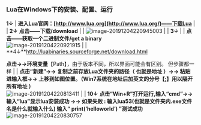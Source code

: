 ### Lua在Windows下的安装、配置、运行

 **1↓** 
| **进入Lua官网：[http://www.lua.org](http://www.lua.org/)——下载Lua** |
| **2↓**  **点击——下载/download**                                      |
| ![image-20191204220945003](D:\Topora_pic\image-20191204220945003.png) |
| **3↓**                                                       |
| **点击——获取一个二进制文件/get a binary**<br />![image-20191204220921915](D:\Topora_pic\image-20191204220921915.png) |
| **4↓**http://luabinaries.sourceforge.net/download.html    

 **点击→→环境变量**【Path】，由于版本不同，所以界面可能会有区别。  但步骤都一样 |
| **点击“新建”→→  复制之前存放Lua文件夹的路径（ 也就是地址 ）→→  粘贴进输入框→→  上移到如图位置。（Win7系统在地址后加英文的分号【;】用以隔开所有地址 ）**<br />![image-20191204220813411](D:\Topora_pic\image-20191204220813411.png) |
| **10↓**  **点击“Win+R”打开运行,输入“cmd”→→  输入“lua”显示lua安装成功 →→ 如果失败 : 输入lua53(也就是文件夹内.exe文件名是什么就输入什么)  输入“ print(‘helloworld’) ”测试成功**<br />![image-20191204220830757](D:\Topora_pic\image-20191204220830757.png) 

